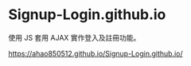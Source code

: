 # Signup-Login.github.io
使用 JS 套用 AJAX 實作登入及註冊功能。

https://ahao850512.github.io/Signup-Login.github.io/

